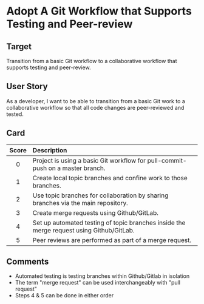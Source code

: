 # Adopt A Git Workflow that Supports Testing and Peer-review

## Target

Transition from a basic Git workflow to a collaborative workflow that supports testing and peer-review.

## User Story

As a developer, I want to be able to transition from a basic Git work to a collaborative workflow 
so that all code changes are peer-reviewed and tested. 

## Card

| Score         | Description |
| :-------------: | :------------- |
| 0 | Project is using a basic Git workflow for pull-commit-push on a master branch.|
| 1 | Create local topic branches and confine work to those branches.|
| 2 | Use topic branches for collaboration by sharing branches via the main repository.|
| 3 | Create merge requests using Github/GitLab.|
| 4 | Set up automated testing of topic branches inside the merge request using Github/GitLab.|
| 5 | Peer reviews are performed as part of a merge request.|

## Comments

- Automated testing is testing branches within Github/Gitlab in isolation
- The term "merge request" can be used interchangeably with "pull request"
- Steps 4 & 5 can be done in either order

